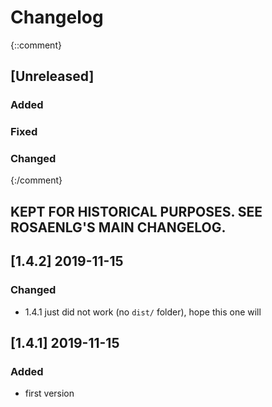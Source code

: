 # Changelog

{::comment}
## [Unreleased]
### Added
### Fixed
### Changed
{:/comment}

## KEPT FOR HISTORICAL PURPOSES. SEE ROSAENLG'S MAIN CHANGELOG.

## [1.4.2] 2019-11-15

### Changed

* 1.4.1 just did not work (no `dist/` folder), hope this one will


## [1.4.1] 2019-11-15

### Added

* first version

